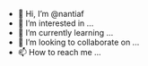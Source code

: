 - 👋 Hi, I’m @nantiaf
- 👀 I’m interested in ...
- 🌱 I’m currently learning ...
- 💞️ I’m looking to collaborate on ...
- 📫 How to reach me ...

<!---
nantiaf/nantiaf is a ✨ special ✨ repository because its `README.md` (this file) appears on your GitHub profile.
You can click the Preview link to take a look at your changes.
--->
